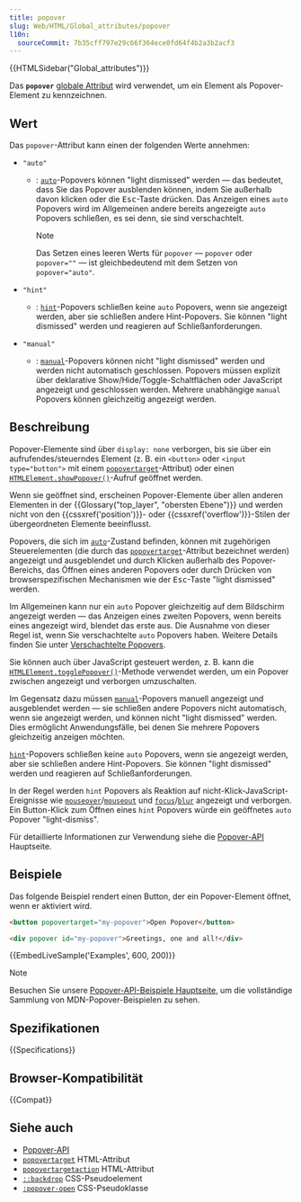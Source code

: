 ```yaml
---
title: popover
slug: Web/HTML/Global_attributes/popover
l10n:
  sourceCommit: 7b35cff797e29c66f364ece0fd64f4b2a3b2acf3
---
```


{{HTMLSidebar("Global_attributes")}}

Das **`popover`** [globale Attribut](/de/docs/Web/HTML/Global_attributes) wird verwendet, um ein Element als Popover-Element zu kennzeichnen.

## Wert

Das `popover`-Attribut kann einen der folgenden Werte annehmen:

- `"auto"`

  - : [`auto`](/de/docs/Web/API/Popover_API/Using#auto_state_and_light_dismiss)-Popovers können "light dismissed" werden — das bedeutet, dass Sie das Popover ausblenden können, indem Sie außerhalb davon klicken oder die <kbd>Esc</kbd>-Taste drücken. Das Anzeigen eines `auto` Popovers wird im Allgemeinen andere bereits angezeigte `auto` Popovers schließen, es sei denn, sie sind verschachtelt.

    > [!NOTE]
    > Das Setzen eines leeren Werts für `popover` — `popover` oder `popover=""` — ist gleichbedeutend mit dem Setzen von `popover="auto"`.

- `"hint"`

  - : [`hint`](/de/docs/Web/API/Popover_API/Using#using_hint_popover_state)-Popovers schließen keine `auto` Popovers, wenn sie angezeigt werden, aber sie schließen andere Hint-Popovers.
    Sie können "light dismissed" werden und reagieren auf Schließanforderungen.

- `"manual"`

  - : [`manual`](/de/docs/Web/API/Popover_API/Using#using_manual_popover_state)-Popovers können nicht "light dismissed" werden und werden nicht automatisch geschlossen. Popovers müssen explizit über deklarative Show/Hide/Toggle-Schaltflächen oder JavaScript angezeigt und geschlossen werden. Mehrere unabhängige `manual` Popovers können gleichzeitig angezeigt werden.

## Beschreibung

Popover-Elemente sind über `display: none` verborgen, bis sie über ein aufrufendes/steuerndes Element (z. B. ein `<button>` oder `<input type="button">` mit einem [`popovertarget`](/de/docs/Web/HTML/Element/button#popovertarget)-Attribut) oder einen [`HTMLElement.showPopover()`](/de/docs/Web/API/HTMLElement/showPopover)-Aufruf geöffnet werden.

Wenn sie geöffnet sind, erscheinen Popover-Elemente über allen anderen Elementen in der {{Glossary("top_layer", "obersten Ebene")}} und werden nicht von den {{cssxref('position')}}- oder {{cssxref('overflow')}}-Stilen der übergeordneten Elemente beeinflusst.

Popovers, die sich im [`auto`](/de/docs/Web/API/Popover_API/Using#auto_state_and_light_dismiss)-Zustand befinden, können mit zugehörigen Steuerelementen (die durch das [`popovertarget`](/de/docs/Web/HTML/Element/button#popovertarget)-Attribut bezeichnet werden) angezeigt und ausgeblendet und durch Klicken außerhalb des Popover-Bereichs, das Öffnen eines anderen Popovers oder durch Drücken von browserspezifischen Mechanismen wie der <kbd>Esc</kbd>-Taste "light dismissed" werden.

Im Allgemeinen kann nur ein `auto` Popover gleichzeitig auf dem Bildschirm angezeigt werden — das Anzeigen eines zweiten Popovers, wenn bereits eines angezeigt wird, blendet das erste aus. Die Ausnahme von dieser Regel ist, wenn Sie verschachtelte `auto` Popovers haben. Weitere Details finden Sie unter [Verschachtelte Popovers](/de/docs/Web/API/Popover_API/Using#nested_popovers).

Sie können auch über JavaScript gesteuert werden, z. B. kann die [`HTMLElement.togglePopover()`](/de/docs/Web/API/HTMLElement/togglePopover)-Methode verwendet werden, um ein Popover zwischen angezeigt und verborgen umzuschalten.

Im Gegensatz dazu müssen [`manual`](/de/docs/Web/API/Popover_API/Using#using_manual_popover_state)-Popovers manuell angezeigt und ausgeblendet werden — sie schließen andere Popovers nicht automatisch, wenn sie angezeigt werden, und können nicht "light dismissed" werden. Dies ermöglicht Anwendungsfälle, bei denen Sie mehrere Popovers gleichzeitig anzeigen möchten.

[`hint`](/de/docs/Web/API/Popover_API/Using#using_hint_popover_state)-Popovers schließen keine `auto` Popovers, wenn sie angezeigt werden, aber sie schließen andere Hint-Popovers. Sie können "light dismissed" werden und reagieren auf Schließanforderungen.

In der Regel werden `hint` Popovers als Reaktion auf nicht-Klick-JavaScript-Ereignisse wie [`mouseover`](/de/docs/Web/API/Element/mouseover_event)/[`mouseout`](/de/docs/Web/API/Element/mouseout_event) und [`focus`](/de/docs/Web/API/Element/focus_event)/[`blur`](/de/docs/Web/API/Element/blur_event) angezeigt und verborgen. Ein Button-Klick zum Öffnen eines `hint` Popovers würde ein geöffnetes `auto` Popover "light-dismiss".

Für detaillierte Informationen zur Verwendung siehe die [Popover-API](/de/docs/Web/API/Popover_API) Hauptseite.

## Beispiele

Das folgende Beispiel rendert einen Button, der ein Popover-Element öffnet, wenn er aktiviert wird.

```html
<button popovertarget="my-popover">Open Popover</button>

<div popover id="my-popover">Greetings, one and all!</div>
```

{{EmbedLiveSample('Examples', 600, 200)}}

> [!NOTE]
> Besuchen Sie unsere [Popover-API-Beispiele Hauptseite](https://mdn.github.io/dom-examples/popover-api/), um die vollständige Sammlung von MDN-Popover-Beispielen zu sehen.

## Spezifikationen

{{Specifications}}

## Browser-Kompatibilität

{{Compat}}

## Siehe auch

- [Popover-API](/de/docs/Web/API/Popover_API)
- [`popovertarget`](/de/docs/Web/HTML/Element/button#popovertarget) HTML-Attribut
- [`popovertargetaction`](/de/docs/Web/HTML/Element/button#popovertargetaction) HTML-Attribut
- [`::backdrop`](/de/docs/Web/CSS/::backdrop) CSS-Pseudoelement
- [`:popover-open`](/de/docs/Web/CSS/:popover-open) CSS-Pseudoklasse

